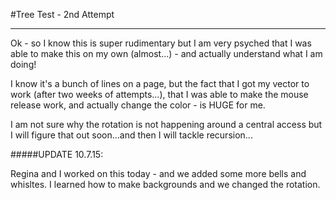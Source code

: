 #Tree Test - 2nd Attempt


-------

Ok - so I know this is super rudimentary but I am very psyched that I was able to make this on my own (almost...) - and actually understand what I am doing!

I know it's a bunch of lines on a page, but the fact that I got my vector to work (after two weeks of attempts...), that I was able to make the mouse release work, and actually change the color - is HUGE for me.

I am not sure why the rotation is not happening around a central access but I will figure that out soon...and then I will tackle recursion...


#####UPDATE 10.7.15:

Regina and I worked on this today - and we added some more bells and whisltes.  I learned how to make backgrounds and we changed the rotation.

